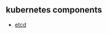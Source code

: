 ## kubernetes components

* [etcd](https://github.com/ArtemAlagizov/practical-kubernetes/blob/master/components/etcd.md)
